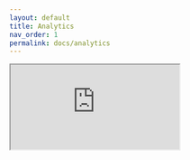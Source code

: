 ```yaml
---
layout: default
title: Analytics
nav_order: 1
permalink: docs/analytics
---
```


<iframe src="https://pivotaltracker.com">